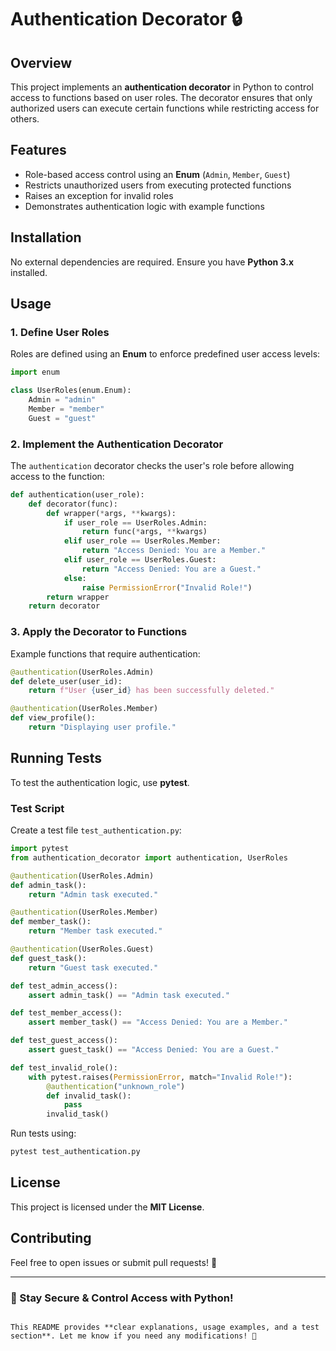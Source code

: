 # Authentication Decorator 🔒

## Overview  
This project implements an **authentication decorator** in Python to control access to functions based on user roles. The decorator ensures that only authorized users can execute certain functions while restricting access for others.  

## Features  
- Role-based access control using an **Enum** (`Admin`, `Member`, `Guest`)  
- Restricts unauthorized users from executing protected functions  
- Raises an exception for invalid roles  
- Demonstrates authentication logic with example functions  

## Installation  
No external dependencies are required. Ensure you have **Python 3.x** installed.  

## Usage  
### 1. Define User Roles  
Roles are defined using an **Enum** to enforce predefined user access levels:  

```python
import enum

class UserRoles(enum.Enum):
    Admin = "admin"
    Member = "member"
    Guest = "guest"
```

### 2. Implement the Authentication Decorator  
The `authentication` decorator checks the user's role before allowing access to the function:  

```python
def authentication(user_role):
    def decorator(func):
        def wrapper(*args, **kwargs):
            if user_role == UserRoles.Admin:
                return func(*args, **kwargs)
            elif user_role == UserRoles.Member:
                return "Access Denied: You are a Member."
            elif user_role == UserRoles.Guest:
                return "Access Denied: You are a Guest."
            else:
                raise PermissionError("Invalid Role!")
        return wrapper
    return decorator
```

### 3. Apply the Decorator to Functions  
Example functions that require authentication:  

```python
@authentication(UserRoles.Admin)
def delete_user(user_id):
    return f"User {user_id} has been successfully deleted."

@authentication(UserRoles.Member)
def view_profile():
    return "Displaying user profile."
```

## Running Tests  
To test the authentication logic, use **pytest**.  

### Test Script  
Create a test file `test_authentication.py`:  

```python
import pytest
from authentication_decorator import authentication, UserRoles

@authentication(UserRoles.Admin)
def admin_task():
    return "Admin task executed."

@authentication(UserRoles.Member)
def member_task():
    return "Member task executed."

@authentication(UserRoles.Guest)
def guest_task():
    return "Guest task executed."

def test_admin_access():
    assert admin_task() == "Admin task executed."

def test_member_access():
    assert member_task() == "Access Denied: You are a Member."

def test_guest_access():
    assert guest_task() == "Access Denied: You are a Guest."

def test_invalid_role():
    with pytest.raises(PermissionError, match="Invalid Role!"):
        @authentication("unknown_role")
        def invalid_task():
            pass
        invalid_task()
```

Run tests using:  
```bash
pytest test_authentication.py
```

## License  
This project is licensed under the **MIT License**.  

## Contributing  
Feel free to open issues or submit pull requests! 🎉  

---

### 🚀 Stay Secure & Control Access with Python!  
```

This README provides **clear explanations, usage examples, and a test section**. Let me know if you need any modifications! 🚀
